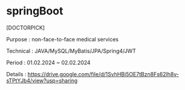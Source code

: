 # springBoot
[DOCTORPICK]

Purpose : non-face-to-face medical services

Technical : JAVA/MySQL/MyBatis/JPA/Spring4/JWT

Period : 01.02.2024 ~ 02.02.2024

Details : https://drive.google.com/file/d/1SvhHBi5OE7tBzn8Fs62lh8v-sTPtYJb4/view?usp=sharing
